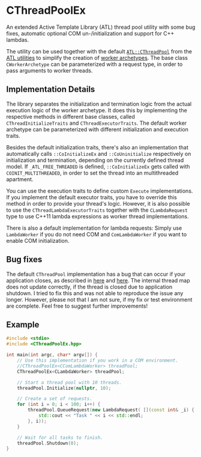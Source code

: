 # CThreadPoolEx

An extended Active Template Library (ATL) thread pool utility with some bug fixes, automatic optional COM un-/initialization and support for C++ lambdas.

The utility can be used together with the default [`ATL::CThreadPool`](https://docs.microsoft.com/en-us/cpp/atl/reference/cthreadpool-class) from the [ATL utilities](https://docs.microsoft.com/en-us/cpp/atl/atl-utilities-reference) to simplify the creation of [worker archetypes](https://docs.microsoft.com/en-us/cpp/atl/reference/worker-archetype). The base class `CWorkerArchetype` can be parameterized with a request type, in order to pass arguments to worker threads.

## Implementation Details

The library separates the initialization and termination logic from the actual execution logic of the worker archetype. It does this by implementing the respective methods in different base classes, called `CThreadInitializeTraits` and `CThreadExecutorTraits`. The default worker archetype can be parameterized with different initialization and execution traits.

Besides the default initialization traits, there's also an implementation that automatically calls `::CoInitializeEx` and `::CoUninitialize` respectively on initialization and termination, depending on the currently defined thread model. If `_ATL_FREE_THREADED` is defined, `::CoInitializeEx` gets called with `COINIT_MULTITHREADED`, in order to set the thread into an multithreaded apartment.

You can use the execution traits to define custom `Execute` implementations. If you implement the default executor traits, you have to override this method in order to provide your thread's logic. However, it is also possible to use the `CThreadLambdaExecutorTraits` together with the `CLambdaRequest` type to use C++11 lambda expressions as worker thread implementations.

There is also a default implementation for lambda requests: Simply use `LambdaWorker` if you do not need COM and `ComLambdaWorker` if you want to enable COM initialization.

## Bug fixes

The default `CThreadPool` implementation has a bug that can occur if your application closes, as described in [here](http://www.win32programmer.info/ATL_Threadpool_socket_server_using_IO_Completion_Ports_problem.html) and [here](http://www.messageloop.info/ASSERT_failed_in_ATL_39_s_CThreadPool_Shutdown.html). The internal thread map does not update correctly, if the thread is closed due to application shutdown. I tried to fix this and was not able to reproduce the issue any longer. However, please not that I am not sure, if my fix or test environment are complete. Feel free to suggest further improvements!


## Example

```cpp
#include <stdio>
#include <CThreadPoolEx.hpp>

int main(int argc, char* argv[]) {
    // Use this implementation if you work in a COM environment.
    //CThreadPoolEx<CComLambdaWorker> threadPool;
    CThreadPoolEx<CLambdaWorker> threadPool;

    // Start a thread pool with 10 threads.
    threadPool.Initialize(nullptr, 10);

    // Create a set of requests.
    for (int i = 0; i < 100; i++) {
        threadPool.QueueRequest(new LambdaRequest( [](const int& _i) {
            std::cout << "Task " << i << std::endl;
        }, i));
    }

    // Wait for all tasks to finish.
    threadPool.Shutdown(0);
}
```